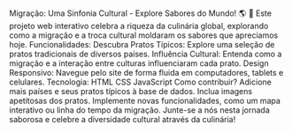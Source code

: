 Migração: Uma Sinfonia Cultural - Explore Sabores do Mundo! 🌎 🍲
Este projeto web interativo celebra a riqueza da culinária global, explorando como a migração e a troca cultural moldaram os sabores que apreciamos hoje.
Funcionalidades:
Descubra Pratos Típicos: Explore uma seleção de pratos tradicionais de diversos países.
Influência Cultural: Entenda como a migração e a interação entre culturas influenciaram cada prato.
Design Responsivo: Navegue pelo site de forma fluida em computadores, tablets e celulares.
Tecnologia:
HTML
CSS
JavaScript
Como contribuir?
Adicione mais países e seus pratos típicos à base de dados.
Inclua imagens apetitosas dos pratos.
Implemente novas funcionalidades, como um mapa interativo ou linha do tempo da migração.
Junte-se a nós nesta jornada saborosa e celebre a diversidade cultural através da culinária!
